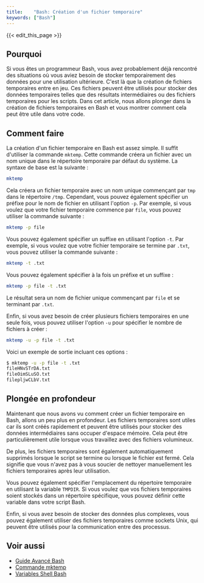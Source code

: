 ```yaml
---
title:    "Bash: Création d'un fichier temporaire"
keywords: ["Bash"]
---
```


{{< edit_this_page >}}

## Pourquoi

Si vous êtes un programmeur Bash, vous avez probablement déjà rencontré des situations où vous aviez besoin de stocker temporairement des données pour une utilisation ultérieure. C'est là que la création de fichiers temporaires entre en jeu. Ces fichiers peuvent être utilisés pour stocker des données temporaires telles que des résultats intermédiaires ou des fichiers temporaires pour les scripts. Dans cet article, nous allons plonger dans la création de fichiers temporaires en Bash et vous montrer comment cela peut être utile dans votre code.

## Comment faire

La création d'un fichier temporaire en Bash est assez simple. Il suffit d'utiliser la commande `mktemp`. Cette commande créera un fichier avec un nom unique dans le répertoire temporaire par défaut du système. La syntaxe de base est la suivante :

```Bash
mktemp
```

Cela créera un fichier temporaire avec un nom unique commençant par `tmp` dans le répertoire `/tmp`. Cependant, vous pouvez également spécifier un préfixe pour le nom de fichier en utilisant l'option `-p`. Par exemple, si vous voulez que votre fichier temporaire commence par `file`, vous pouvez utiliser la commande suivante :

```Bash
mktemp -p file
```

Vous pouvez également spécifier un suffixe en utilisant l'option `-t`. Par exemple, si vous voulez que votre fichier temporaire se termine par `.txt`, vous pouvez utiliser la commande suivante :

```Bash
mktemp -t .txt
```

Vous pouvez également spécifier à la fois un préfixe et un suffixe :

```Bash
mktemp -p file -t .txt
```

Le résultat sera un nom de fichier unique commençant par `file` et se terminant par `.txt`.

Enfin, si vous avez besoin de créer plusieurs fichiers temporaires en une seule fois, vous pouvez utiliser l'option `-u` pour spécifier le nombre de fichiers à créer :

```Bash
mktemp -u -p file -t .txt
```

Voici un exemple de sortie incluant ces options :

```Bash
$ mktemp -u -p file -t .txt
fileHNvSTrDA.txt
fileOimSLuSO.txt
filepljwCLbV.txt
```

## Plongée en profondeur

Maintenant que nous avons vu comment créer un fichier temporaire en Bash, allons un peu plus en profondeur. Les fichiers temporaires sont utiles car ils sont créés rapidement et peuvent être utilisés pour stocker des données intermédiaires sans occuper d'espace mémoire. Cela peut être particulièrement utile lorsque vous travaillez avec des fichiers volumineux.

De plus, les fichiers temporaires sont également automatiquement supprimés lorsque le script se termine ou lorsque le fichier est fermé. Cela signifie que vous n'avez pas à vous soucier de nettoyer manuellement les fichiers temporaires après leur utilisation.

Vous pouvez également spécifier l'emplacement du répertoire temporaire en utilisant la variable `TMPDIR`. Si vous voulez que vos fichiers temporaires soient stockés dans un répertoire spécifique, vous pouvez définir cette variable dans votre script Bash.

Enfin, si vous avez besoin de stocker des données plus complexes, vous pouvez également utiliser des fichiers temporaires comme sockets Unix, qui peuvent être utilisés pour la communication entre des processus.

## Voir aussi

- [Guide Avancé Bash](https://www.gnu.org/software/bash/manual/)
- [Commande mktemp](https://www.man7.org/linux/man-pages/man3/mktemp.3.html)
- [Variables Shell Bash](https://www.gnu.org/software/bash/manual/html_node/Bash-Variables.html)